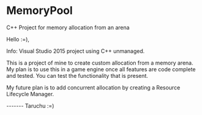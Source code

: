 # MemoryPool
C++ Project for memory allocation from an arena



Hello :=),

Info: Visual Studio 2015 project using C++ unmanaged.

This is a project of mine to create custom allocation from a memory arena. My plan is to use this in a game engine once
all features are code complete and tested. You can test the functionality that is present.

My future plan is to add concurrent allocation by creating a 
Resource Lifecycle Manager.

------- Taruchu :=)

